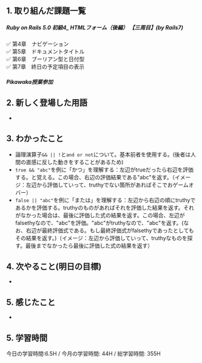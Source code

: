 ## 1. 取り組んだ課題一覧
##### Ruby on Rails 5.0 初級4_ HTMLフォーム（後編）   【三周目】(by Rails7)
✅ 第4章　ナビゲーション   
✅ 第5章　ドキュメントタイトル   
✅ 第6章　ブーリアン型と日付型   
✅ 第7章　終日の予定項目の表示

##### Pikawaka授業参加


## 2. 新しく登場した用語
- 

## 3. わかったこと
- 論理演算子```&& || !```と```and or not```について。基本前者を使用する。(後者は人間の直感に反した動きをすることがあるため)
- ```true && "abc"```を例に「かつ」を理解する：左辺がtrueだったら右辺を評価する。と覚える。この場合、右辺の評価結果である"abc"を返す。（イメージ：左辺から評価していって、truthyでない箇所があればそこでおゲームオバー）
- ```false || "abc"```を例に「または」を理解する：左辺から右辺の順にtruthyであるかを評価する。truthyのものがあればそれを評価した結果を返す。それがなかった場合は、最後に評価した式の結果を返す。この場合、左辺がfalsethyなので、"abc"を評価。"abc"がtruthyなので、"abc"を返す。(なお、右辺が最終評価式である。もし最終評価式がfalsethyであったとしてもその結果を返す。)（イメージ：左辺から評価していって、truthyなものを探す。最後までなかったら最後に評価した式の結果を返す）

## 4. 次やること(明日の目標) 
- 
## 5. 感じたこと
- 

## 5. 学習時間
今日の学習時間:6.5H / 今月の学習時間: 44H / 総学習時間: 355H　

 
